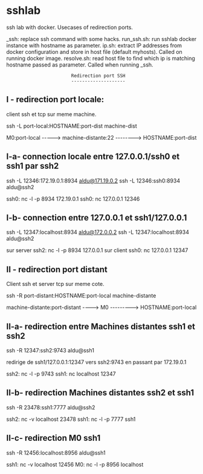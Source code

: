 # sshlab
ssh lab with docker. Usecases of redirection ports.

_ssh: replace ssh command with some hacks. 
run_ssh.sh: run sshlab docker instance with hostname as parameter.
ip.sh: extract IP addresses from docker configuration and store in host file (default myhosts). Called on running docker image.
resolve.sh: read host file to find which ip is matching hostname passed as parameter. Called when running _ssh.



							Redirection port SSH 
							--------------------


I - redirection port locale: 
----------------------------

client ssh et tcp sur meme machine.

ssh -L port-local:HOSTNAME:port-dist machine-dist

M0:port-local -----> machine-distante:22 --------> HOSTNAME:port-dist

I-a- connection locale entre 127.0.0.1/ssh0 et ssh1 par ssh2
--------------------------------------------------------------------

ssh -L 12346:172.19.0.1:8934 aldu@171.19.0.2
ssh -L 12346:ssh0:8934 aldu@ssh2

ssh0: nc -l -p 8934 172.19.0.1
ssh0: nc 127.0.0.1 12346

I-b- connection entre 127.0.0.1 et ssh1/127.0.0.1
--------------------------------------------------

ssh -L 12347:localhost:8934 aldu@172.0.0.2
ssh -L 12347:localhost:8934 aldu@ssh2

sur server ssh2: nc -l -p 8934 127.0.0.1
sur client ssh0: nc 127.0.0.1 12347

II - redirection port distant
------------------------------

Client ssh et server tcp sur meme cote. 

ssh -R port-distant:HOSTNAME:port-local machine-distante

machine-distante:port-distant ----> M0 ---------> HOSTNAME:port-local

II-a- redirection entre Machines distantes ssh1 et ssh2
-------------------------------------------------------
ssh -R  12347:ssh2:9743 aldu@ssh1

redirige de ssh1/127.0.0.1:12347 vers ssh2:9743 en passant par 172.19.0.1

ssh2: nc -l -p 9743
ssh1: nc localhost 12347

II-b- redirection Machines distantes ssh2 et ssh1
--------------------------------------------------

ssh -R 23478:ssh1:7777 aldu@ssh2

ssh2: nc -v localhost 23478
ssh1: nc -l -p 7777 ssh1

II-c- redirection M0 ssh1
-------------------------

ssh -R 12456:localhost:8956 aldu@ssh1

ssh1: nc -v localhost 12456
M0: nc -l -p 8956 localhost
